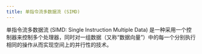 ```yaml
---
title: 单指令流多数据流 (SIMD)
---
```



单指令流多数据流 (SIMD: Single Instruction Multiple Data) 是一种采用一个控制器来控制多个处理器，同时对一组数据（又称“数据向量”）中的每一个分别执行相同的操作从而实现空间上的并行性的技术。
